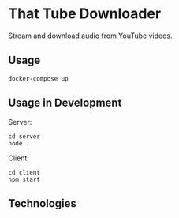 # That Tube Downloader

Stream and download audio from YouTube videos.

## Usage

```shell
docker-compose up
```

## Usage in Development

Server:

```shell
cd server
node .
```

Client:

```shell
cd client
npm start
```

## Technologies

